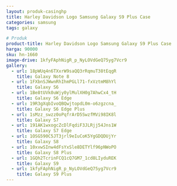 ```yaml
---
layout: produk-casinghp
title: Harley Davidson Logo Samsung Galaxy S9 Plus Case
categories: samsung
tags: galaxy

# Produk
product-title: Harley Davidson Logo Samsung Galaxy S9 Plus Case
harga: 90000
sku: hn-1660
image-drive: 1kfyFAphNigR_p_NyLOVdGeQ75yg7Vcr9
gallery:
  - url: 18pWUq4n6TXxrW9saQQ3rRqmuT38tEqgR
    title: Galaxy Note 8
  - url: 1FXbnSJWwnRhIhmPGLl71-fxVztmM8hYl
    title: Galaxy S6
  - url: 1Be8tUVk0uWjy0ylMulXH0g7AhwCx4_tH
    title: Galaxy S6 Edge
  - url: 19R3gXqbIvoQBQwjtopdL0m-o6zgzcna_
    title: Galaxy S6 Edge Plus
  - url: 1sMzz_swzz0oPqfrArD5SwzfMVi98IK8l
    title: Galaxy S7
  - url: 191AK1wxogcZcDlFqdiF3JLRjj54Jns1W
    title: Galaxy S7 Edge
  - url: 1OSG590C5JT3jrl9eIuCoK5YgGDQDUjYr
    title: Galaxy S8
  - url: 10xvwSInw4dFsYxSle8DETYlf96pNWoPO
    title: Galaxy S8 Plus
  - url: 1GQh2TcrinFCQ1cQ7GM7_1cd8LIyduREK
    title: Galaxy S9
  - url: 1kfyFAphNigR_p_NyLOVdGeQ75yg7Vcr9
    title: Galaxy S9 Plus
---
```

